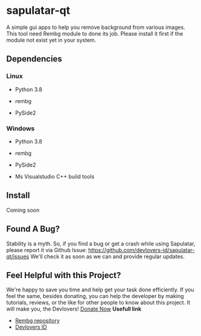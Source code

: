 # sapulatar-qt

A simple gui apps to help you remove background from various images. This tool need Rembg module to done its job. Please install it first if the module not exist yet in your system. 

## Dependencies

### Linux

- Python 3.8

- rembg

- PySide2

### Windows

- Python 3.8

- rembg

- PySide2

- Ms Visualstudio C++ build tools

## Install

Coming soon



## Found A Bug?

Stability is a myth. So, if you find a bug or get a crash while using Sapulatar, please report it via Github Issue: https://github.com/devlovers-id/sapulatar-qt/issues
We'll check it as soon as we can and provide regular updates.

## Feel Helpful with this Project?

We're happy to save you time and help get your task done efficiently. If you feel the same, besides donating, you can help the developer by making tutorials, reviews, or the like for other people to know about this project. It will make you, the Devlovers!
[Donate Now](https://support.dev-is.my.id)
**Usefull link**

- [Rembg repository](https://github.com/danielgatis/rembg)
- [Devlovers ID](https://dev-is.my.id)

